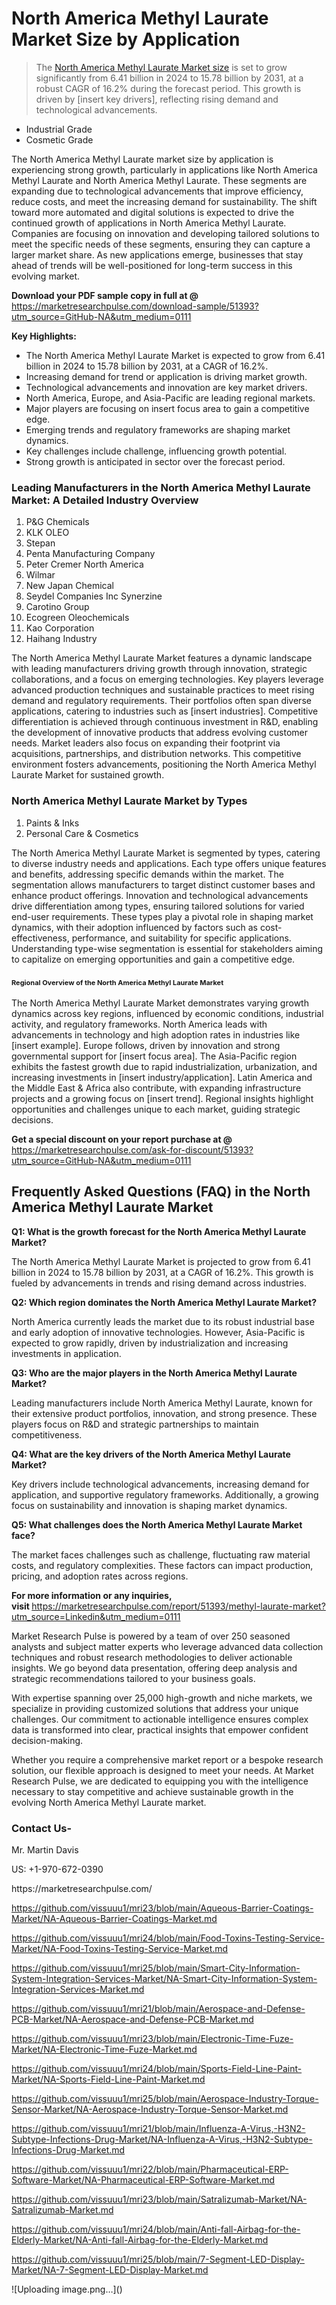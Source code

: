 <h1>North America Methyl Laurate Market&nbsp;Size by Application</h1><blockquote><p>The <a href="https://marketresearchpulse.com/download-sample/51393?utm_source=GitHub-NA&amp;utm_medium=0111">North America Methyl Laurate Market size</a> is set to grow significantly from 6.41 billion in 2024 to 15.78 billion by 2031, at a robust CAGR of 16.2% during the forecast period. This growth is driven by [insert key drivers], reflecting rising demand and technological advancements.</p></blockquote><ul><li>Industrial Grade <li> Cosmetic Grade</li></ul><p>The North America Methyl Laurate market size by application is experiencing strong growth, particularly in applications like North America Methyl Laurate and North America Methyl Laurate. These segments are expanding due to technological advancements that improve efficiency, reduce costs, and meet the increasing demand for sustainability. The shift toward more automated and digital solutions is expected to drive the continued growth of applications in North America Methyl Laurate. Companies are focusing on innovation and developing tailored solutions to meet the specific needs of these segments, ensuring they can capture a larger market share. As new applications emerge, businesses that stay ahead of trends will be well-positioned for long-term success in this evolving market.</p><p><strong>Download your PDF sample copy in full at @ </strong><a href="https://marketresearchpulse.com/download-sample/51393?utm_source=GitHub-NA&amp;utm_medium=0111">https://marketresearchpulse.com/download-sample/51393?utm_source=GitHub-NA&amp;utm_medium=0111</a></p><p><strong>Key Highlights: </strong></p><ul><li>The North America Methyl Laurate Market is expected to grow from 6.41 billion in 2024 to 15.78 billion by 2031, at a CAGR of 16.2%.</li><li>Increasing demand for trend or application is driving market growth.</li><li>Technological advancements and innovation are key market drivers.</li><li>North America, Europe, and Asia-Pacific are leading regional markets.</li><li>Major players are focusing on insert focus area to gain a competitive edge.</li><li>Emerging trends and regulatory frameworks are shaping market dynamics.</li><li>Key challenges include challenge, influencing growth potential.</li><li>Strong growth is anticipated in sector over the forecast period.</li></ul><h3>Leading Manufacturers in the North America Methyl Laurate Market: A Detailed Industry Overview</h3><ol><li>P&G Chemicals</li><li>KLK OLEO</li><li>Stepan</li><li>Penta Manufacturing Company</li><li>Peter Cremer North America</li><li>Wilmar</li><li>New Japan Chemical</li><li>Seydel Companies Inc Synerzine</li><li>Carotino Group</li><li>Ecogreen Oleochemicals</li><li>Kao Corporation</li><li>Haihang Industry</li></ol><div class="flex max-w-full flex-col flex-grow"><div class="min-h-8 text-message flex w-full flex-col items-end gap-2 whitespace-normal break-words [.text-message+&amp;]:mt-5" dir="auto" data-message-author-role="assistant" data-message-id="fd8432e4-4910-450d-b182-61b7bfb0a01f" data-message-model-slug="gpt-4o"><div class="flex w-full flex-col gap-1 empty:hidden first:pt-[3px]"><div class="markdown prose w-full break-words dark:prose-invert light"><p>The North America Methyl Laurate Market features a dynamic landscape with leading manufacturers driving growth through innovation, strategic collaborations, and a focus on emerging technologies. Key players leverage advanced production techniques and sustainable practices to meet rising demand and regulatory requirements. Their portfolios often span diverse applications, catering to industries such as [insert industries]. Competitive differentiation is achieved through continuous investment in R&amp;D, enabling the development of innovative products that address evolving customer needs. Market leaders also focus on expanding their footprint via acquisitions, partnerships, and distribution networks. This competitive environment fosters advancements, positioning the North America Methyl Laurate Market for sustained growth.</p></div></div></div></div><h3>North America Methyl Laurate Market by Types</h3><ol><li>Paints & Inks <li> Personal Care & Cosmetics</li></ol><div class="flex max-w-full flex-col flex-grow"><div class="min-h-8 text-message flex w-full flex-col items-end gap-2 whitespace-normal break-words [.text-message+&amp;]:mt-5" dir="auto" data-message-author-role="assistant" data-message-id="084470be-0bb7-4664-bddf-5156b4f41249" data-message-model-slug="gpt-4o-mini"><div class="flex w-full flex-col gap-1 empty:hidden first:pt-[3px]"><div class="markdown prose w-full break-words dark:prose-invert light"><p>The North America Methyl Laurate Market is segmented by types, catering to diverse industry needs and applications. Each type offers unique features and benefits, addressing specific demands within the market. The segmentation allows manufacturers to target distinct customer bases and enhance product offerings. Innovation and technological advancements drive differentiation among types, ensuring tailored solutions for varied end-user requirements. These types play a pivotal role in shaping market dynamics, with their adoption influenced by factors such as cost-effectiveness, performance, and suitability for specific applications. Understanding type-wise segmentation is essential for stakeholders aiming to capitalize on emerging opportunities and gain a competitive edge.</p></div></div></div></div><h3><span style="font-size: 11px;">Regional Overview of the North America Methyl Laurate Market</span></h3><div class="flex max-w-full flex-col flex-grow"><div class="min-h-8 text-message flex w-full flex-col items-end gap-2 whitespace-normal break-words [.text-message+&amp;]:mt-5" dir="auto" data-message-author-role="assistant" data-message-id="e9038762-ce64-4e30-91c9-9bd413514231" data-message-model-slug="gpt-4o-mini"><div class="flex w-full flex-col gap-1 empty:hidden first:pt-[3px]"><div class="markdown prose w-full break-words dark:prose-invert light"><p>The North America Methyl Laurate Market demonstrates varying growth dynamics across key regions, influenced by economic conditions, industrial activity, and regulatory frameworks. North America leads with advancements in technology and high adoption rates in industries like [insert example]. Europe follows, driven by innovation and strong governmental support for [insert focus area]. The Asia-Pacific region exhibits the fastest growth due to rapid industrialization, urbanization, and increasing investments in [insert industry/application]. Latin America and the Middle East &amp; Africa also contribute, with expanding infrastructure projects and a growing focus on [insert trend]. Regional insights highlight opportunities and challenges unique to each market, guiding strategic decisions.</p></div></div></div></div><p><strong>Get a special discount on your report purchase at @ </strong><a href="https://marketresearchpulse.com/ask-for-discount/51393?utm_source=GitHub-NA&amp;utm_medium=0111">https://marketresearchpulse.com/ask-for-discount/51393?utm_source=GitHub-NA&amp;utm_medium=0111</a></p><h2>Frequently Asked Questions (FAQ) in the North America Methyl Laurate Market</h2><p><strong>Q1: What is the growth forecast for the North America Methyl Laurate Market?</strong></p><p>The North America Methyl Laurate Market is projected to grow from 6.41 billion in 2024 to 15.78 billion by 2031, at a CAGR of 16.2%. This growth is fueled by advancements in trends and rising demand across industries.</p><p><strong>Q2: Which region dominates the North America Methyl Laurate Market?</strong></p><p>North America currently leads the market due to its robust industrial base and early adoption of innovative technologies. However, Asia-Pacific is expected to grow rapidly, driven by industrialization and increasing investments in application.</p><p><strong>Q3: Who are the major players in the North America Methyl Laurate Market?</strong></p><p>Leading manufacturers include North America Methyl Laurate, known for their extensive product portfolios, innovation, and strong presence. These players focus on R&amp;D and strategic partnerships to maintain competitiveness.</p><p><strong>Q4: What are the key drivers of the North America Methyl Laurate Market?</strong></p><p>Key drivers include technological advancements, increasing demand for application, and supportive regulatory frameworks. Additionally, a growing focus on sustainability and innovation is shaping market dynamics.</p><p><strong>Q5: What challenges does the North America Methyl Laurate Market face?</strong></p><p>The market faces challenges such as challenge, fluctuating raw material costs, and regulatory complexities. These factors can impact production, pricing, and adoption rates across regions.</p><p><strong>For more information or any inquiries, visit&nbsp;</strong><a href="https://marketresearchpulse.com/report/51393/methyl-laurate-market?utm_source=Linkedin&utm_medium=0111">https://marketresearchpulse.com/report/51393/methyl-laurate-market?utm_source=Linkedin&utm_medium=0111</a></p><p>Market Research Pulse is powered by a team of over 250 seasoned analysts and subject matter experts who leverage advanced data collection techniques and robust research methodologies to deliver actionable insights. We go beyond data presentation, offering deep analysis and strategic recommendations tailored to your business goals.</p><p>With expertise spanning over 25,000 high-growth and niche markets, we specialize in providing customized solutions that address your unique challenges. Our commitment to actionable intelligence ensures complex data is transformed into clear, practical insights that empower confident decision-making.</p><p>Whether you require a comprehensive market report or a bespoke research solution, our flexible approach is designed to meet your needs. At Market Research Pulse, we are dedicated to equipping you with the intelligence necessary to stay competitive and achieve sustainable growth in the evolving North America Methyl Laurate market.</p><h3><strong>Contact Us-</strong></h3><p>Mr. Martin Davis</p><p>US: +1-970-672-0390</p><p>https://marketresearchpulse.com/</p><p><a href="https://github.com/vissuuu1/mri23/blob/main/Aqueous-Barrier-Coatings-Market/NA-Aqueous-Barrier-Coatings-Market.md">https://github.com/vissuuu1/mri23/blob/main/Aqueous-Barrier-Coatings-Market/NA-Aqueous-Barrier-Coatings-Market.md</a></p><p><a href="https://github.com/vissuuu1/mri24/blob/main/Food-Toxins-Testing-Service-Market/NA-Food-Toxins-Testing-Service-Market.md">https://github.com/vissuuu1/mri24/blob/main/Food-Toxins-Testing-Service-Market/NA-Food-Toxins-Testing-Service-Market.md</a></p><p><a href="https://github.com/vissuuu1/mri25/blob/main/Smart-City-Information-System-Integration-Services-Market/NA-Smart-City-Information-System-Integration-Services-Market.md">https://github.com/vissuuu1/mri25/blob/main/Smart-City-Information-System-Integration-Services-Market/NA-Smart-City-Information-System-Integration-Services-Market.md</a></p><p><a href="https://github.com/vissuuu1/mri21/blob/main/Aerospace-and-Defense-PCB-Market/NA-Aerospace-and-Defense-PCB-Market.md">https://github.com/vissuuu1/mri21/blob/main/Aerospace-and-Defense-PCB-Market/NA-Aerospace-and-Defense-PCB-Market.md</a></p><p><a href="https://github.com/vissuuu1/mri23/blob/main/Electronic-Time-Fuze-Market/NA-Electronic-Time-Fuze-Market.md">https://github.com/vissuuu1/mri23/blob/main/Electronic-Time-Fuze-Market/NA-Electronic-Time-Fuze-Market.md</a></p><p><a href="https://github.com/vissuuu1/mri24/blob/main/Sports-Field-Line-Paint-Market/NA-Sports-Field-Line-Paint-Market.md">https://github.com/vissuuu1/mri24/blob/main/Sports-Field-Line-Paint-Market/NA-Sports-Field-Line-Paint-Market.md</a></p><p><a href="https://github.com/vissuuu1/mri25/blob/main/Aerospace-Industry-Torque-Sensor-Market/NA-Aerospace-Industry-Torque-Sensor-Market.md">https://github.com/vissuuu1/mri25/blob/main/Aerospace-Industry-Torque-Sensor-Market/NA-Aerospace-Industry-Torque-Sensor-Market.md</a></p><p><a href="https://github.com/vissuuu1/mri21/blob/main/Influenza-A-Virus,-H3N2-Subtype-Infections-Drug-Market/NA-Influenza-A-Virus,-H3N2-Subtype-Infections-Drug-Market.md">https://github.com/vissuuu1/mri21/blob/main/Influenza-A-Virus,-H3N2-Subtype-Infections-Drug-Market/NA-Influenza-A-Virus,-H3N2-Subtype-Infections-Drug-Market.md</a></p><p><a href="https://github.com/vissuuu1/mri22/blob/main/Pharmaceutical-ERP-Software-Market/NA-Pharmaceutical-ERP-Software-Market.md">https://github.com/vissuuu1/mri22/blob/main/Pharmaceutical-ERP-Software-Market/NA-Pharmaceutical-ERP-Software-Market.md</a></p><p><a href="https://github.com/vissuuu1/mri23/blob/main/Satralizumab-Market/NA-Satralizumab-Market.md">https://github.com/vissuuu1/mri23/blob/main/Satralizumab-Market/NA-Satralizumab-Market.md</a></p><p><a href="https://github.com/vissuuu1/mri24/blob/main/Anti-fall-Airbag-for-the-Elderly-Market/NA-Anti-fall-Airbag-for-the-Elderly-Market.md">https://github.com/vissuuu1/mri24/blob/main/Anti-fall-Airbag-for-the-Elderly-Market/NA-Anti-fall-Airbag-for-the-Elderly-Market.md</a></p><p><a href="https://github.com/vissuuu1/mri25/blob/main/7-Segment-LED-Display-Market/NA-7-Segment-LED-Display-Market.md">https://github.com/vissuuu1/mri25/blob/main/7-Segment-LED-Display-Market/NA-7-Segment-LED-Display-Market.md</a></p>
![Uploading image.png…]()
